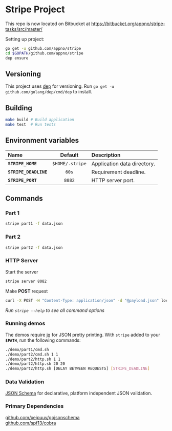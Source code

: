 # Stripe Project

This repo is now located on Bitbucket at https://bitbucket.org/appno/stripe-tasks/src/master/

Setting up project:
```bash
go get -u github.com/appno/stripe
cd $GOPATH/github.com/appno/stripe
dep ensure
```

## Versioning
This project uses [dep](https://golang.github.io/dep/) for versioning. Run `go get -u github.com/golang/dep/cmd/dep` to install.

## Building
```bash
make build # Build application
make test  # Run tests
```

## Environment variables
| Name                  | Default         | Description                 |
| :-------------------- |:---------------:| :-------------------------- |
| **`STRIPE_HOME`**     | `$HOME/.stripe` | Application data directory. |
| **`STRIPE_DEADLINE`** | `60s`           | Requirement deadline.       |
| **`STRIPE_PORT`**     | `8082`          | HTTP server port.           |

## Commands
### Part 1
```bash
stripe part1 -f data.json
```

### Part 2
```bash
stripe part2 -f data.json
```

### HTTP Server
Start the server
```bash
stripe server 8082
```

Make **POST** request
```bash
curl -X POST -H "Content-Type: application/json" -d "@payload.json" localhost:8082
```

*Run `stripe --help` to see all command options*

### Running demos
The demos require [jq](https://stedolan.github.io/jq/) for JSON pretty printing.
With `stripe` added to your **`$PATH`**, run the following commands:
```bash
./demo/part1/cmd.sh
./demo/part2/cmd.sh 1 1
./demo/part2/http.sh 1 1
./demo/part2/http.sh 20 20
./demo/part2/http.sh [DELAY BETWEEN REQUESTS] [STRIPE_DEADLINE]
```

### Data Validation
[JSON Schema](http://json-schema.org/) for declarative, platform independent JSON validation.

### Primary Dependencies
[github.com/xeipuuv/gojsonschema](https://github.com/xeipuuv/gojsonschema)  
[github.com/spf13/cobra](https://github.com/spf13/cobra)    
